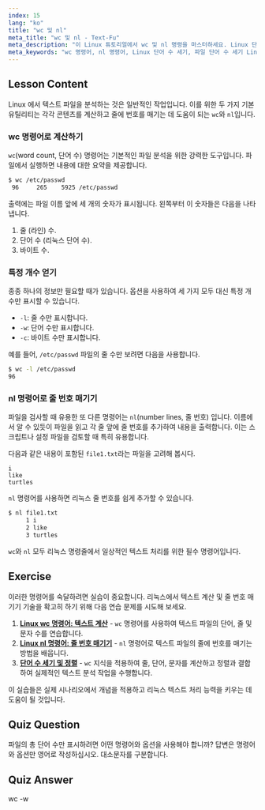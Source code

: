 ```yaml
---
index: 15
lang: "ko"
title: "wc 및 nl"
meta_title: "wc 및 nl - Text-Fu"
meta_description: "이 Linux 튜토리얼에서 wc 및 nl 명령을 마스터하세요. Linux 단어 수 세기, 파일에 줄 번호 추가, 기본 파일 분석 수행 방법을 배웁니다. 명령줄 기술을 향상시키기 위한 초보자에게 완벽한 가이드입니다."
meta_keywords: "wc 명령어, nl 명령어, Linux 단어 수 세기, 파일 단어 수 세기 Linux, Linux 줄 번호, nl 명령어 Linux, 파일 분석, 텍스트 처리 Linux, Linux 명령줄, 초보자용 Linux 튜토리얼"
---
```


## Lesson Content

Linux 에서 텍스트 파일을 분석하는 것은 일반적인 작업입니다. 이를 위한 두 가지 기본 유틸리티는 각각 콘텐츠를 계산하고 줄에 번호를 매기는 데 도움이 되는 `wc`와 `nl`입니다.

### wc 명령어로 계산하기

`wc`(word count, 단어 수) 명령어는 기본적인 파일 분석을 위한 강력한 도구입니다. 파일에서 실행하면 내용에 대한 요약을 제공합니다.

```bash
$ wc /etc/passwd
 96     265    5925 /etc/passwd
```

출력에는 파일 이름 앞에 세 개의 숫자가 표시됩니다. 왼쪽부터 이 숫자들은 다음을 나타냅니다.

1. 줄 (라인) 수.
2. 단어 수 (리눅스 단어 수).
3. 바이트 수.

### 특정 개수 얻기

종종 하나의 정보만 필요할 때가 있습니다. 옵션을 사용하여 세 가지 모두 대신 특정 개수만 표시할 수 있습니다.

- `-l`: 줄 수만 표시합니다.
- `-w`: 단어 수만 표시합니다.
- `-c`: 바이트 수만 표시합니다.

예를 들어, `/etc/passwd` 파일의 줄 수만 보려면 다음을 사용합니다.

```bash
$ wc -l /etc/passwd
96
```

### nl 명령어로 줄 번호 매기기

파일을 검사할 때 유용한 또 다른 명령어는 `nl`(number lines, 줄 번호) 입니다. 이름에서 알 수 있듯이 파일을 읽고 각 줄 앞에 줄 번호를 추가하여 내용을 출력합니다. 이는 스크립트나 설정 파일을 검토할 때 특히 유용합니다.

다음과 같은 내용이 포함된 `file1.txt`라는 파일을 고려해 봅시다.

```plaintext
i
like
turtles
```

`nl` 명령어를 사용하면 리눅스 줄 번호를 쉽게 추가할 수 있습니다.

```bash
$ nl file1.txt
     1 i
     2 like
     3 turtles
```

`wc`와 `nl` 모두 리눅스 명령줄에서 일상적인 텍스트 처리를 위한 필수 명령어입니다.

## Exercise

이러한 명령어를 숙달하려면 실습이 중요합니다. 리눅스에서 텍스트 계산 및 줄 번호 매기기 기술을 확고히 하기 위해 다음 연습 문제를 시도해 보세요.

1. **[Linux wc 명령어: 텍스트 계산](https://labex.io/ko/labs/linux-linux-wc-command-text-counting-219200)** - `wc` 명령어를 사용하여 텍스트 파일의 단어, 줄 및 문자 수를 연습합니다.
2. **[Linux nl 명령어: 줄 번호 매기기](https://labex.io/ko/labs/linux-linux-nl-command-line-numbering-210988)** - `nl` 명령어로 텍스트 파일의 줄에 번호를 매기는 방법을 배웁니다.
3. **[단어 수 세기 및 정렬](https://labex.io/ko/labs/linux-word-count-and-sorting-388125)** - `wc` 지식을 적용하여 줄, 단어, 문자를 계산하고 정렬과 결합하여 실제적인 텍스트 분석 작업을 수행합니다.

이 실습들은 실제 시나리오에서 개념을 적용하고 리눅스 텍스트 처리 능력을 키우는 데 도움이 될 것입니다.

## Quiz Question

파일의 총 단어 수만 표시하려면 어떤 명령어와 옵션을 사용해야 합니까? 답변은 명령어와 옵션만 영어로 작성하십시오. 대소문자를 구분합니다.

## Quiz Answer

wc -w
